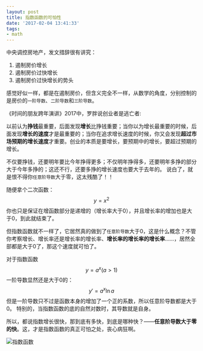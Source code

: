 ```yaml
---
layout: post
title: 指数函数的可怕性
date: '2017-02-04 13:41:33'
tags:
- math
---
```


<script type="text/javascript" async
  src="https://cdn.mathjax.org/mathjax/latest/MathJax.js?config=TeX-MML-AM_CHTML">
</script>

中央调控房地产，发文措辞很有讲究：

> 
1. 遏制房价增长
1. 遏制房价过快增长
1. 遏制房价过快增长的势头

感觉好似一样，都是在遏制房价，但含义完全不一样，从数学的角度，分别控制的是房价的`一阶导数`、`二阶导数`和`三阶导数`。

《时间的朋友跨年演讲》2017中，罗胖说创业者是逃亡者:
> 
以前认为**挣钱**最重要，后面发现**增长**比挣钱重要；当你以为增长最重要的时候，后面发现**增长的速度**才是最重要的；当你在追求增长速度的时候，你又会发现**超过市场预期的增长速度**才重要。创业的本质是要增长，要预期中的增长，要超过预期的增长。

不仅要挣钱，还要明年要比今年挣得更多；不仅明年挣得多，还要明年多挣的部分大于今年多挣的；这还不行，还要多挣的增长速度也要大于去年的。
说白了，就是恨不得你`任意阶导数`大于零，这太残酷了！！

随便拿个二次函数：
$$y=x^2$$
你也只是保证在增函数部分是递增的（增长率大于0），并且增长率的增加也是大于0，到此就结束了。

但指数函数就不一样了，它居然真的做到了`任意阶导数`大于0，这是什么概念？不管你考察增长、增长率还是增长率的增长率、**增长率的增长率的增长率**……，居然全部都是大于0了，那这个速度就可怕了。

对于指数函数
$$y=a^x (a>1)$$
一阶导数显然还是大于0的：
$$y'=a^x\ln{a}$$
但是一阶导数只不过是函数本身的增加了一个正的系数，所以任意阶导数都是大于0。
特别的，当指数函数的底的自然对数时，其导数就是自身。

所以，都说指数增长很快，那到底有多快，到底是哪种快？——**任意阶导数大于零的快**。这，才是指数函数的真正可怕之处，丧心病狂啊。

![指数函数](http://ok4jsyu7n.bkt.clouddn.com/content/images/2017/02/exponential_function.gif)

<div id='wx_logo' style='margin:0 auto;display:none;'>
<img src='http://ok4jsyu7n.bkt.clouddn.com/content/images/touxiang200705.jpgface-coolart-360x360.jpg'/>
</div>
